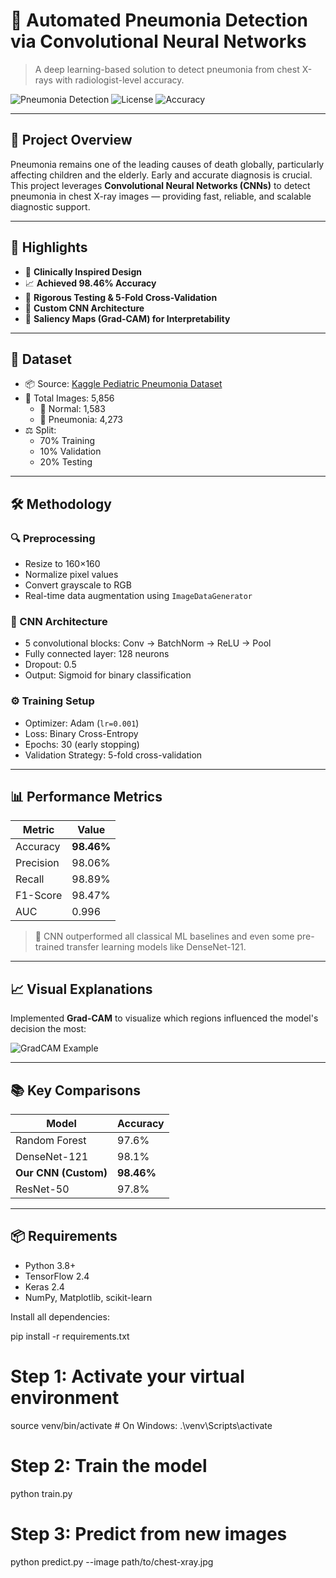 # 🧠 Automated Pneumonia Detection via Convolutional Neural Networks

> A deep learning-based solution to detect pneumonia from chest X-rays with radiologist-level accuracy.

![Pneumonia Detection](https://img.shields.io/badge/AI-Healthcare-blue) ![License](https://img.shields.io/badge/license-MIT-green) ![Accuracy](https://img.shields.io/badge/Accuracy-98.46%25-brightgreen)

---

## 📌 Project Overview

Pneumonia remains one of the leading causes of death globally, particularly affecting children and the elderly. Early and accurate diagnosis is crucial. This project leverages **Convolutional Neural Networks (CNNs)** to detect pneumonia in chest X-ray images — providing fast, reliable, and scalable diagnostic support.

---

## 🚀 Highlights

- 🏥 **Clinically Inspired Design**  
- 📈 **Achieved 98.46% Accuracy**  
- 🧪 **Rigorous Testing & 5-Fold Cross-Validation**  
- 🧰 **Custom CNN Architecture**  
- 🎯 **Saliency Maps (Grad-CAM) for Interpretability**

---

## 🧬 Dataset

- 📦 Source: [Kaggle Pediatric Pneumonia Dataset](https://www.kaggle.com/datasets/paultimothymooney/chest-xray-pneumonia)
- 🔢 Total Images: 5,856  
  - 👶 Normal: 1,583  
  - 🤒 Pneumonia: 4,273  
- ⚖️ Split:
  - 70% Training  
  - 10% Validation  
  - 20% Testing

---

## 🛠️ Methodology

### 🔍 Preprocessing
- Resize to 160×160
- Normalize pixel values
- Convert grayscale to RGB
- Real-time data augmentation using `ImageDataGenerator`

### 🧠 CNN Architecture
- 5 convolutional blocks: Conv → BatchNorm → ReLU → Pool
- Fully connected layer: 128 neurons
- Dropout: 0.5
- Output: Sigmoid for binary classification

### ⚙️ Training Setup
- Optimizer: Adam (`lr=0.001`)
- Loss: Binary Cross-Entropy
- Epochs: 30 (early stopping)
- Validation Strategy: 5-fold cross-validation

---

## 📊 Performance Metrics

| Metric      | Value        |
|-------------|--------------|
| Accuracy    | **98.46%**   |
| Precision   | 98.06%       |
| Recall      | 98.89%       |
| F1-Score    | 98.47%       |
| AUC         | 0.996        |

> 📌 CNN outperformed all classical ML baselines and even some pre-trained transfer learning models like DenseNet-121.

---

## 📈 Visual Explanations

Implemented **Grad-CAM** to visualize which regions influenced the model's decision the most:

![GradCAM Example](https://raw.githubusercontent.com/pranathimj/Pneumonia-Detection/main/assets/gradcam.png)

---

## 📚 Key Comparisons

| Model             | Accuracy  |
|------------------|-----------|
| Random Forest     | 97.6%     |
| DenseNet-121      | 98.1%     |
| **Our CNN (Custom)** | **98.46%** |
| ResNet-50         | 97.8%     |

---

## 📦 Requirements

- Python 3.8+
- TensorFlow 2.4
- Keras 2.4
- NumPy, Matplotlib, scikit-learn

Install all dependencies:


pip install -r requirements.txt

# Step 1: Activate your virtual environment
source venv/bin/activate  # On Windows: .\venv\Scripts\activate

# Step 2: Train the model
python train.py

# Step 3: Predict from new images
python predict.py --image path/to/chest-xray.jpg
